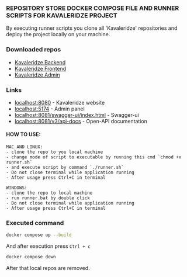### REPOSITORY STORE DOCKER COMPOSE FILE AND RUNNER SCRIPTS FOR KAVALERIDZE PROJECT

By executing runner scripts you clone all 'Kavaleridze' repositories and deploy the project locally on your machine.

### Downloaded repos

 - [Kavaleridze Backend](https://github.com/web-synergy/museum-back.git)
 - [Kavaleridze Frontend](https://github.com/baza-trainee/kavaleridze)
 - [Kavaleridze Admin](https://github.com/baza-trainee/kavaleridze-admin)


### Links
 - [localhost:8080](http://127.0.0.1:8080) - Kavaleridze website
 - [localhost:5174](http://127.0.0.1:5174) - Admin panel
 - [localhost:8081/swagger-ui/index.html](http://127.0.0.1:8081/swagger-ui/index.html) - Swagger-ui
 - [localhost:8081/v3/api-docs](http://127.0.0.1:8081/v3/api-docs) - Open-API documentation


#### HOW TO USE:

    MAC AND LINUX:
    - clone the repo to you local machine
    - change mode of script to executable by running this cmd `chmod +x runner.sh`
    - and execute script by command `./runner.sh`
    - Do not close terminal while application running
    - After usage press Ctrl+C in terminal
    
    WINDOWS:
    - clone the repo to local machine
    - run runner.bat by double click
    - Do not close terminal while application running
    - After usage press Ctrl+C in terminal

### Executed command

```bash
docker compose up --build
```

And after execution press  `Ctrl + c`

```bash
docker compose down
```
After that local repos are removed.
